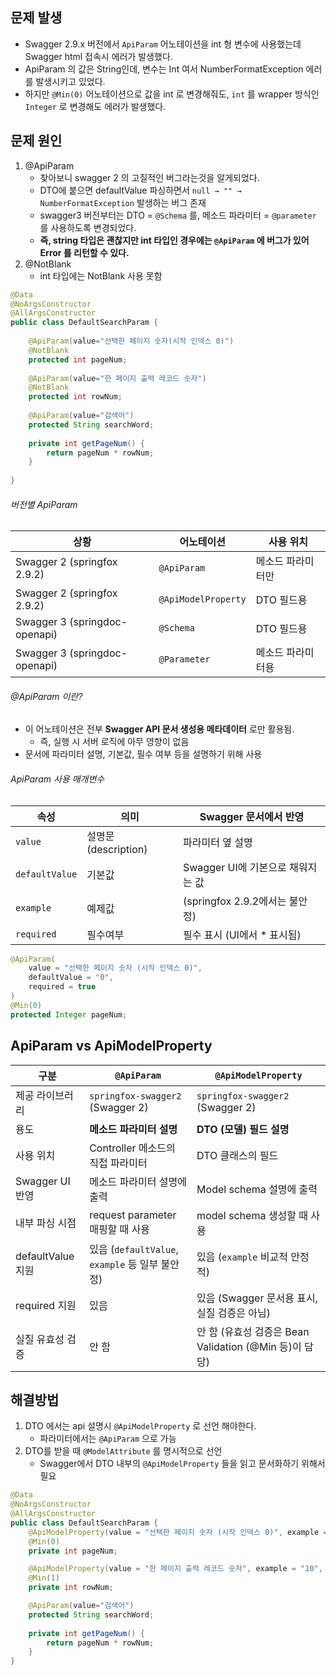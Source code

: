 ## 

## 문제 발생

- Swagger 2.9.x 버전에서 `ApiParam` 어노테이션을 int 형 변수에 사용했는데 Swagger html 접속시 에러가 발생했다. 
- ApiParam 의 값은 String인데, 변수는 Int 여서 NumberFormatException 에러를 발생시키고 있었다. 
- 하지만 `@Min(0)` 어노테이션으로 값을 int 로 변경해줘도, `int` 를 wrapper 방식인 `Integer` 로 변경해도 에러가 발생했다. 

## 문제 원인 

1. @ApiParam
   - 찾아보니 swagger 2 의 고질적인 버그라는것을 알게되었다. 
   - DTO에 붙으면 defaultValue 파싱하면서 `null → "" → NumberFormatException` 발생하는 버그 존재
   - swagger3 버전부터는 DTO = `@Schema` 를, 메소드 파라미터 = `@parameter` 를 사용하도록 변경되었다. 
   - **즉, string 타입은 괜찮지만 int 타입인 경우에는 `@ApiParam` 에 버그가 있어 Error 를 리턴할 수 있다.** 
2. @NotBlank
   - int 타입에는 NotBlank 사용 못함 

```java
@Data
@NoArgsConstructor
@AllArgsConstructor
public class DefaultSearchParam {
	
	@ApiParam(value="선택한 페이지 숫자(시작 인덱스 0)")
	@NotBlank	
	protected int pageNum;
	
	@ApiParam(value="한 페이지 출력 레코드 숫자")
	@NotBlank
	protected int rowNum;
	
	@ApiParam(value="검색어")
	protected String searchWord;
	
	private int getPageNum() {
		return pageNum * rowNum;
	}
	
}

```

###### 버전별 ApiParam

| 상황                          | 어노테이션          | 사용 위치         |
| ----------------------------- | ------------------- | ----------------- |
| Swagger 2 (springfox 2.9.2)   | `@ApiParam`         | 메소드 파라미터만 |
| Swagger 2 (springfox 2.9.2)   | `@ApiModelProperty` | DTO 필드용        |
| Swagger 3 (springdoc-openapi) | `@Schema`           | DTO 필드용        |
| Swagger 3 (springdoc-openapi) | `@Parameter`        | 메소드 파라미터용 |

###### @ApiParam 이란? 

- 이 어노테이션은 전부 **Swagger API 문서 생성용 메타데이터** 로만 활용됨.
  - 즉, 실행 시 서버 로직에 아무 영향이 없음
- 문서에 파라미터 설명, 기본값, 필수 여부 등을 설명하기 위해 사용

###### ApiParam 사용 매개변수 

| 속성           | 의미                 | Swagger 문서에서 반영             |
| -------------- | -------------------- | --------------------------------- |
| `value`        | 설명문 (description) | 파라미터 옆 설명                  |
| `defaultValue` | 기본값               | Swagger UI에 기본으로 채워지는 값 |
| `example`      | 예제값               | (springfox 2.9.2에서는 불안정)    |
| `required`     | 필수여부             | 필수 표시 (UI에서 * 표시됨)       |

```java
@ApiParam(
    value = "선택한 페이지 숫자 (시작 인덱스 0)", 
    defaultValue = "0", 
    required = true
)
@Min(0)
protected Integer pageNum;
```

## ApiParam   vs   ApiModelProperty

| 구분              | `@ApiParam`                                     | `@ApiModelProperty`                                    |
| ----------------- | ----------------------------------------------- | ------------------------------------------------------ |
| 제공 라이브러리   | `springfox-swagger2` (Swagger 2)                | `springfox-swagger2` (Swagger 2)                       |
| 용도              | **메소드 파라미터 설명**                        | **DTO (모델) 필드 설명**                               |
| 사용 위치         | Controller 메소드의 직접 파라미터               | DTO 클래스의 필드                                      |
| Swagger UI 반영   | 메소드 파라미터 설명에 출력                     | Model schema 설명에 출력                               |
| 내부 파싱 시점    | request parameter 매핑할 때 사용                | model schema 생성할 때 사용                            |
| defaultValue 지원 | 있음 (`defaultValue`, `example` 등 일부 불안정) | 있음 (`example` 비교적 안정적)                         |
| required 지원     | 있음                                            | 있음 (Swagger 문서용 표시, 실질 검증은 아님)           |
| 실질 유효성 검증  | 안 함                                           | 안 함 (유효성 검증은 Bean Validation (@Min 등)이 담당) |

## 해결방법

1. DTO 에서는 api 설명시 `@ApiModelProperty` 로 선언 해야한다. 
   - 파라미터에서는 `@ApiParam` 으로 가능 
2. DTO를 받을 때 `@ModelAttribute` 를 명시적으로 선언
   - Swagger에서 DTO 내부의 `@ApiModelProperty` 들을 읽고 문서화하기 위해서 필요 

```java
@Data
@NoArgsConstructor
@AllArgsConstructor
public class DefaultSearchParam {
    @ApiModelProperty(value = "선택한 페이지 숫자 (시작 인덱스 0)", example = "0", required = true)
    @Min(0)
    private int pageNum;

    @ApiModelProperty(value = "한 페이지 출력 레코드 숫자", example = "10", required = true)
    @Min(1)
    private int rowNum;

	@ApiParam(value="검색어")
	protected String searchWord;
	
	private int getPageNum() {
		return pageNum * rowNum;
	}
}
```